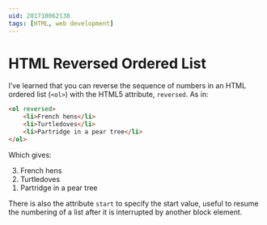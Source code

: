 ```yaml
---
uid: 201710062138
tags: [HTML, web development]
---
```


# HTML Reversed Ordered List

I’ve learned that you can reverse the sequence of numbers in an HTML ordered list (`<ol>`) with the HTML5 attribute, `reversed`. As in:

``` html
<ol reversed>
	<li>French hens</li>
	<li>Turtledoves</li>
	<li>Partridge in a pear tree</li>
</ol>
```

Which gives:

<div class="output">
<ol reversed>
	<li>French hens</li>
	<li>Turtledoves</li>
	<li>Partridge in a pear tree</li>
</ol>
</div>

There is also the attribute `start` to specify the start value, useful to resume the numbering of a list after it is interrupted by another block element.
